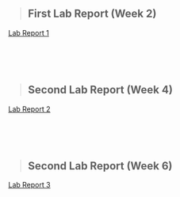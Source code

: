 
> ## **First Lab Report (Week 2)**

[Lab Report 1](lab-report-1-week-2.html)

<br/>
<br/>
<br/>

> ## **Second Lab Report (Week 4)**

[Lab Report 2](lab-report-2-week-4.html)


<br/>
<br/>
<br/>

> ## **Second Lab Report (Week 6)**

[Lab Report 3](lab-report-3-week-6.html)